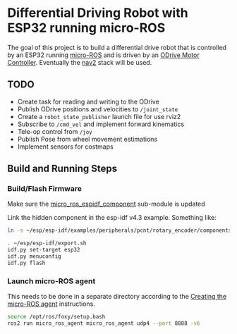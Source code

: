 # Differential Driving Robot with ESP32 running micro-ROS

The goal of this project is to build a differential drive robot that is controlled
by an ESP32 running [micro-ROS](https://github.com/micro-ROS) and is driven by an
[ODrive Motor Controller](https://odriverobotics.com/). Eventually the
[nav2](https://github.com/ros-planning/navigation2) stack will be used.

## TODO

- Create task for reading and writing to the ODrive
- Publish ODrive positions and velocities to `/joint_state`
- Create a `robot_state_publisher` launch file for use rviz2
- Subscribe to `/cmd_vel` and implement forward kinematics
- Tele-op control from `/joy`
- Publish Pose from wheel movement estimations
- Implement sensors for costmaps

## Build and Running Steps

### Build/Flash Firmware
Make sure the [micro_ros_espidf_component](https://github.com/micro-ROS/micro_ros_espidf_component) sub-module is updated

Link the hidden component in the esp-idf v4.3 example. Something like:
```sh
ln -s ~/esp/esp-idf/examples/peripherals/pcnt/rotary_encoder/components/rotary_encoder/ ./components/rotary_encoder
```

``` sh
. ~/esp/esp-idf/export.sh
idf.py set-target esp32
idf.py menuconfig
idf.py flash
```

### Launch micro-ROS agent
This needs to be done in a separate directory according to the
[Creating the micro-ROS agent](https://micro.ros.org/docs/tutorials/core/first_application_linux/) instructions.
```sh
source /opt/ros/foxy/setup.bash
ros2 run micro_ros_agent micro_ros_agent udp4 --port 8888 -v6
```